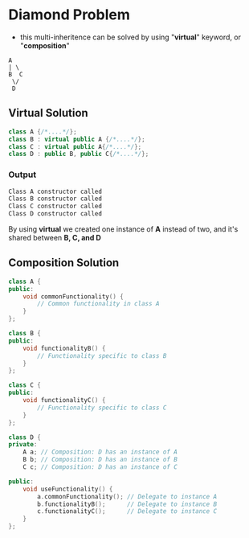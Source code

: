 # Diamond Problem

- this multi-inheritence can be solved by using "**virtual**" keyword, or "**composition**"
```
A
| \
B  C
 \/
 D
```

## Virtual Solution

``` cpp
class A {/*....*/};
class B : virtual public A {/*....*/};
class C : virtual public A{/*....*/};
class D : public B, public C{/*....*/};

```
### Output

``` bash
Class A constructor called
Class B constructor called
Class C constructor called
Class D constructor called
```
By using **virtual** we created one instance of **A** instead of two, and it's shared between **B, C, and D**

## Composition Solution

```cpp
class A {
public:
    void commonFunctionality() {
        // Common functionality in class A
    }
};

class B {
public:
    void functionalityB() {
        // Functionality specific to class B
    }
};

class C {
public:
    void functionalityC() {
        // Functionality specific to class C
    }
};

class D {
private:
    A a; // Composition: D has an instance of A
    B b; // Composition: D has an instance of B
    C c; // Composition: D has an instance of C

public:
    void useFunctionality() {
        a.commonFunctionality(); // Delegate to instance A
        b.functionalityB();      // Delegate to instance B
        c.functionalityC();      // Delegate to instance C
    }
};

```
